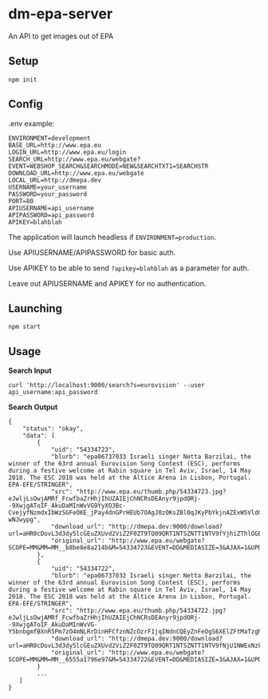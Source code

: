 # dm-epa-server
An API to get images out of EPA

## Setup
`npm init`

## Config

.env example:
```
ENVIRONMENT=development
BASE_URL=http://www.epa.eu
LOGIN_URL=http://www.epa.eu/login
SEARCH_URL=http://www.epa.eu/webgate?EVENT=WEBSHOP_SEARCH&SEARCHMODE=NEW&SEARCHTXT1=SEARCHSTR
DOWNLOAD_URL=http://www.epa.eu/webgate
LOCAL_URL=http://dmepa.dev
USERNAME=your_username
PASSWORD=your_password
PORT=80
APIUSERNAME=api_username
APIPASSWORD=api_password
APIKEY=blahblah
```

The application will launch headless if `ENVIRONMENT=production`.

Use APIUSERNAME/APIPASSWORD for basic auth.

Use APIKEY to be able to send `?apikey=blahblah` as a parameter for auth.

Leave out APIUSERNAME and APIKEY for no authentication.

## Launching
`npm start`

## Usage

**Search Input**

`curl 'http://localhost:9000/search?s=eurovision' --user api_username:api_password`

**Search Output**

```
{
    "status": "okay",
    "data": [
        {
            "uid": "54334723",
            "blurb": "epa06737033 Israeli singer Netta Barzilai, the winner of the 63rd annual Eurovision Song Contest (ESC), performs during a festive welcome at Rabin square in Tel Aviv, Israel, 14 May 2018. The ESC 2018 was held at the Altice Arena in Lisbon, Portugal.  EPA-EFE/STRINGER",
            "src": "http://www.epa.eu/thumb.php/54334723.jpg?eJwljLsOwjAMRf_FcwfbaZrHhjIhUZAIEjChNCRsDEAnyr9jpdORj--9XwjgAToIF_AkuDaMInWvVG9YyXO3Bc-CvejyfNzmdxIbWzSGFeOKE_jPay4dnGPrHEUb7OAgJ0zOKsZBl0qJKyPbYkjnAZExW5VldCMxcmTtQg4JF6rWOMW63lN2k8nw-wNJwypg",
            "download_url": "http://dmepa.dev:9000/download?url=aHR0cDovL3d3dy5lcGEuZXUvd2ViZ2F0ZT9TQ09QRT1NTSZNTT1NTV9fYjhiZThlOGEyMTRiJk09NTQzMzQ3MjMmRVZFTlQ9REQmTUVESUFTSVpFPTMmQUpBWD0xJlVQREFURT0x",
            "original_url": "http://www.epa.eu/webgate?SCOPE=MM&MM=MM__b8be8e8a214b&M=54334723&EVENT=DD&MEDIASIZE=3&AJAX=1&UPDATE=1"
        },
        {
            "uid": "54334722",
            "blurb": "epa06737032 Israeli singer Netta Barzilai, the winner of the 63rd annual Eurovision Song Contest (ESC), performs during a festive welcome at Rabin square in Tel Aviv, Israel, 14 May 2018. The ESC 2018 was held at the Altice Arena in Lisbon, Portugal.  EPA-EFE/STRINGER",
            "src": "http://www.epa.eu/thumb.php/54334722.jpg?eJwljLsOwjAMRf_FcwfbaZrHhjIhUZAIEjChNCRsDEAnyr9jpdORj--9XwjgAToIF_AkuDaMInWvVG-Y5bnbgmfBXnR5Pm7zO4mNLRrDinHFCfznNZcOzrF1jqINdnCQEyZnFeOgS6XElZFtMaTzgMiYrcoyupEYObJ2IYeEC1VrnGJd7ym7yWT4_QFJMipf",
            "download_url": "http://dmepa.dev:9000/download?url=aHR0cDovL3d3dy5lcGEuZXUvd2ViZ2F0ZT9TQ09QRT1NTSZNTT1NTV9fNjU1NWExNzk2ZTk3Jk09NTQzMzQ3MjImRVZFTlQ9REQmTUVESUFTSVpFPTMmQUpBWD0xJlVQREFURT0x",
            "original_url": "http://www.epa.eu/webgate?SCOPE=MM&MM=MM__6555a1796e97&M=54334722&EVENT=DD&MEDIASIZE=3&AJAX=1&UPDATE=1"
        }
        ...
   ]
}
```
